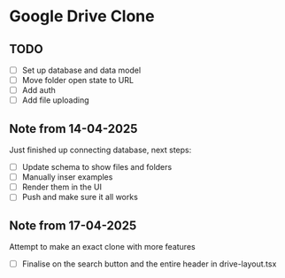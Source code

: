 # Google Drive Clone

## TODO

- [ ] Set up database and data model
- [ ] Move folder open state to URL
- [ ] Add auth
- [ ] Add file uploading

## Note from 14-04-2025

Just finished up connecting database, next steps:

- [ ] Update schema to show files and folders
- [ ] Manually inser examples
- [ ] Render them in the UI
- [ ] Push and make sure it all works

## Note from 17-04-2025

Attempt to make an exact clone with more features

- [ ] Finalise on the search button and the entire header in drive-layout.tsx
